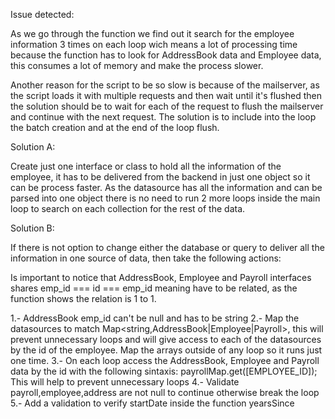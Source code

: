 Issue detected:

As we go through the function we find out it search for the employee information 3 times on each loop wich means a lot of processing time because the function has to look for AddressBook data and Employee data, this consumes a lot of memory and make the process slower.

Another reason for the script to be so slow is because of the mailserver, as the script loads it with multiple requests and then wait until it's flushed then the solution should be to wait for each of the request to flush the mailserver and continue with the next request. The solution is to include into the loop the batch creation and at the end of the loop flush.

Solution A:

Create just one interface or class to hold all the information of the employee, it has to be delivered from the backend in just one object so it can be process faster. As the datasource has all the information and can be parsed into one object there is no need to run 2 more loops inside the main loop to search on each collection for the rest of the data.

Solution B:

If there is not option to change either the database or query to deliver all the information in one source of data, then take the following actions:

Is important to notice that AddressBook, Employee and Payroll interfaces shares emp_id === id === emp_id meaning have to be related, as the function shows the relation is 1 to 1.

1.- AddressBook emp_id can't be null and has to be string
2.- Map the datasources to match Map<string,AddressBook|Employee|Payroll>, this will prevent unnecessary loops and will give access to each of the datasources by the id of the employee. Map the arrays outside of any loop so it runs just one time.
3.- On each loop access the AddressBook, Employee and Payroll data by the id with the following sintaxis:
    payrollMap.get([EMPLOYEE_ID]);
    This will help to prevent unnecessary loops
4.- Validate payroll,employee,address are not null to continue otherwise break the loop
5.- Add a validation to verify startDate inside the function yearsSince
